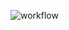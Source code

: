![workflow](https://github.com/drabitoris/plasmidvalid/assets/79437714/a13facac-fa6c-46d4-8f87-0eb2e55d1b48)
